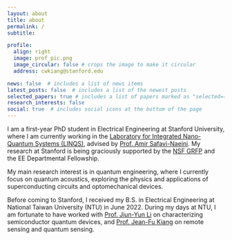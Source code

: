 ```yaml
---
layout: about
title: about
permalink: /
subtitle: 

profile:
  align: right
  image: prof_pic.png
  image_circular: false # crops the image to make it circular
  address: cwkiang@stanford.edu

news: false  # includes a list of news items
latest_posts: false  # includes a list of the newest posts
selected_papers: true # includes a list of papers marked as "selected={true}"
research_interests: false
social: true  # includes social icons at the bottom of the page
---
```


I am a first-year PhD student in Electrical Engineering at Stanford University, where I am currently working in the [Laboratory for Integrated Nano-Quantum Systems (LINQS)](https://linqs.stanford.edu/), advised by [Prof. Amir Safavi-Naeini](https://linqs.stanford.edu/people/amir-safavi-naeini). My research at Stanford is being graciously supported by the [NSF GRFP](https://www.nsfgrfp.org/) and the EE Departmental Fellowship. 

My main research interest is in quantum engineering, where I currently focus on quantum acoustics, exploring the physics and applications of superconducting circuits and optomechanical devices.

Before coming to Stanford, I received my B.S. in Electrical Engineering at National Taiwan University (NTU) in June 2022. During my days at NTU, I am fortunate to have worked with [Prof. Jiun-Yun Li](https://sites.google.com/g.ntu.edu.tw/jiunyun/members/advisor) on characterizing semiconductor quantum devices, and [Prof. Jean-Fu Kiang](http://cc.ee.ntu.edu.tw/~jfkiang/) on remote sensing and quantum sensing.



<!-- I am a research assistant in the [Quantum Electronics Laboratory (QEL)](https://sites.google.com/g.ntu.edu.tw/jiunyun/home) at [National Taiwan University (NTU)](https://www.ntu.edu.tw/english/), advised by . In the QEL, my research focuses on cryogenic measurements and characterizations of quantum point contact (QPC) devices and 2D hole gases in GeSn/Ge heterostructures. 

 on modeling and simulations of wavelet-based quantum sensing to reconstruct geomagnetic field fluctuations using nitrogen-vacancy (NV) ensembles, as well as synthetic aperture sonar and radar imaging of moving vehicles. -->

<!-- Link to your favorite [subreddit](http://reddit.com). You can put a picture in, too. The code is already in, just name your picture `prof_pic.jpg` and put it in the `img/` folder.

You can also disable any of these elements by editing `profile` property of the YAML header of your `_pages/about.md`. Edit `_bibliography/papers.bib` and Jekyll will render your [publications page](/al-folio/publications/) automatically. -->
